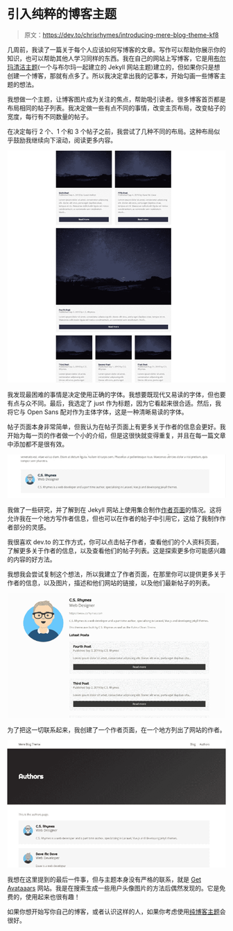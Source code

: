# 引入纯粹的博客主题

> 原文：<https://dev.to/chrisrhymes/introducing-mere-blog-theme-kf8>

几周前，我读了一篇关于每个人应该如何写博客的文章。写作可以帮助你展示你的知识，也可以帮助其他人学习同样的东西。我在自己的网站上写博客，它是用[布尔玛清洁主题](https://github.com/chrisrhymes/bulma-clean-theme)(一个与布尔玛一起建立的 Jekyll 网站主题)建立的，但如果你只是想创建一个博客，那就有点多了。所以我决定拿出我的记事本，开始勾画一些博客主题的想法。

我想做一个主题，让博客图片成为关注的焦点，帮助吸引读者。很多博客首页都是布局相同的帖子列表。我决定做一些有点不同的事情，改变主页布局，改变帖子的宽度，每行有不同数量的帖子。

在决定每行 2 个、1 个和 3 个帖子之前，我尝试了几种不同的布局。这种布局似乎鼓励我继续向下滚动，阅读更多内容。

[![Mere Blog Theme homepage](img/cd7a060aa6a129411329952197c44072.png)](https://res.cloudinary.com/practicaldev/image/fetch/s--2Z-j_Dfm--/c_limit%2Cf_auto%2Cfl_progressive%2Cq_auto%2Cw_880/https://www.csrhymes.com/img/mere-blog-theme-home.jpg)

我发现最困难的事情是决定使用正确的字体。我想要既现代又易读的字体，但也要有点与众不同。最后，我选定了 just 作为标题，因为它看起来很合适。然后，我将它与 Open Sans 配对作为主体字体，这是一种清晰易读的字体。

帖子页面本身非常简单，但我认为在帖子页面上有更多关于作者的信息会更好。我开始为每一页的作者做一个小的介绍，但是这很快就变得重复，并且在每一篇文章中添加都不是很有效。

[![Mere Blog Theme Author link](img/01b8e1b5dd8065647b7338fa132218fd.png)](https://res.cloudinary.com/practicaldev/image/fetch/s--TMo0IRoP--/c_limit%2Cf_auto%2Cfl_progressive%2Cq_auto%2Cw_880/https://www.csrhymes.com/img/mere-blog-theme-author-link.jpg)

我做了一些研究，并了解到在 Jekyll 网站上使用集合制作[作者页面](https://jekyllrb.com/docs/step-by-step/09-collections/)的情况。这将允许我在一个地方写作者信息，但也可以在作者的帖子中引用它，这给了我制作作者部分的灵感。

我很喜欢 dev.to 的工作方式，你可以点击帖子作者，查看他们的个人资料页面，了解更多关于作者的信息，以及查看他们的帖子列表。这是探索更多你可能感兴趣的内容的好方法。

我想我会尝试复制这个想法，所以我建立了作者页面，在那里你可以提供更多关于作者的信息，以及图片，描述和他们网站的链接，以及他们最新帖子的列表。

[![Mere Blog Theme Author page](img/a390a5bb3bfe05e3184073e313af6396.png)](https://res.cloudinary.com/practicaldev/image/fetch/s--PQxLNTds--/c_limit%2Cf_auto%2Cfl_progressive%2Cq_auto%2Cw_880/https://www.csrhymes.com/img/mere-blog-theme-author.jpg)

为了把这一切联系起来，我创建了一个作者页面，在一个地方列出了网站的作者。

[![Mere Blog Theme Authors page](img/7a7094af95805a253208d52635ad9fd4.png)](https://res.cloudinary.com/practicaldev/image/fetch/s--1YbJ3qV7--/c_limit%2Cf_auto%2Cfl_progressive%2Cq_auto%2Cw_880/https://www.csrhymes.com/img/mere-blog-theme-authors-page.jpg)

我想在这里提到的最后一件事，但与主题本身没有严格的联系，就是 [Get Avataaars](https://getavataaars.com/) 网站。我是在搜索生成一些用户头像图片的方法后偶然发现的。它是免费的，使用起来也很有趣！

如果你想开始写你自己的博客，或者认识这样的人，如果你考虑使用[纯博客主题](https://github.com/chrisrhymes/mere-blog-theme)会很好。